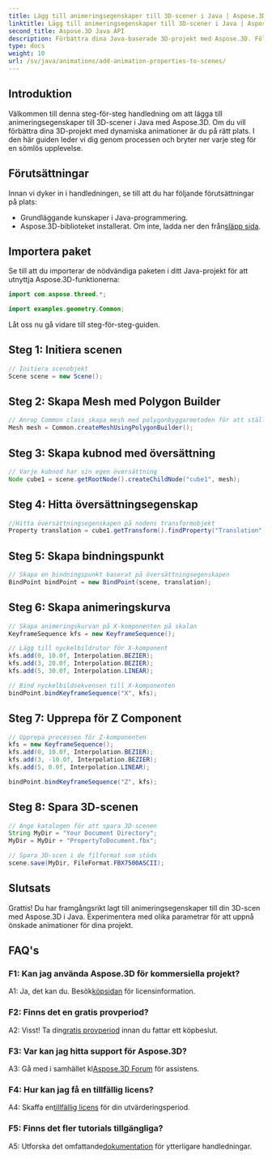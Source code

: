 ```yaml
---
title: Lägg till animeringsegenskaper till 3D-scener i Java | Aspose.3D Tutorial
linktitle: Lägg till animeringsegenskaper till 3D-scener i Java | Aspose.3D Tutorial
second_title: Aspose.3D Java API
description: Förbättra dina Java-baserade 3D-projekt med Aspose.3D. Följ vår handledning för att lägga till animeringsegenskaper sömlöst.
type: docs
weight: 10
url: /sv/java/animations/add-animation-properties-to-scenes/
---
```

## Introduktion

Välkommen till denna steg-för-steg handledning om att lägga till animeringsegenskaper till 3D-scener i Java med Aspose.3D. Om du vill förbättra dina 3D-projekt med dynamiska animationer är du på rätt plats. I den här guiden leder vi dig genom processen och bryter ner varje steg för en sömlös upplevelse.

## Förutsättningar

Innan vi dyker in i handledningen, se till att du har följande förutsättningar på plats:

- Grundläggande kunskaper i Java-programmering.
-  Aspose.3D-biblioteket installerat. Om inte, ladda ner den från[släpp sida](https://releases.aspose.com/3d/java/).

## Importera paket

Se till att du importerar de nödvändiga paketen i ditt Java-projekt för att utnyttja Aspose.3D-funktionerna:

```java
import com.aspose.threed.*;

import examples.geometry.Common;
```

Låt oss nu gå vidare till steg-för-steg-guiden.

## Steg 1: Initiera scenen

```java
// Initiera scenobjekt
Scene scene = new Scene();
```

## Steg 2: Skapa Mesh med Polygon Builder

```java
// Anrop Common class skapa mesh med polygonbyggarmetoden för att ställa in mesh-instans
Mesh mesh = Common.createMeshUsingPolygonBuilder();
```

## Steg 3: Skapa kubnod med översättning

```java
// Varje kubnod har sin egen översättning
Node cube1 = scene.getRootNode().createChildNode("cube1", mesh);
```

## Steg 4: Hitta översättningsegenskap

```java
//Hitta översättningsegenskapen på nodens transformobjekt
Property translation = cube1.getTransform().findProperty("Translation");
```

## Steg 5: Skapa bindningspunkt

```java
// Skapa en bindningspunkt baserat på översättningsegenskapen
BindPoint bindPoint = new BindPoint(scene, translation);
```

## Steg 6: Skapa animeringskurva

```java
// Skapa animeringskurvan på X-komponenten på skalan
KeyframeSequence kfs = new KeyframeSequence();

// Lägg till nyckelbildrutor för X-komponent
kfs.add(0, 10.0f, Interpolation.BEZIER);
kfs.add(3, 20.0f, Interpolation.BEZIER);
kfs.add(5, 30.0f, Interpolation.LINEAR);

// Bind nyckelbildsekvensen till X-komponenten
bindPoint.bindKeyframeSequence("X", kfs);
```

## Steg 7: Upprepa för Z Component

```java
// Upprepa processen för Z-komponenten
kfs = new KeyframeSequence();
kfs.add(0, 10.0f, Interpolation.BEZIER);
kfs.add(3, -10.0f, Interpolation.BEZIER);
kfs.add(5, 0.0f, Interpolation.LINEAR);

bindPoint.bindKeyframeSequence("Z", kfs);
```

## Steg 8: Spara 3D-scenen

```java
// Ange katalogen för att spara 3D-scenen
String MyDir = "Your Document Directory";
MyDir = MyDir + "PropertyToDocument.fbx";

// Spara 3D-scen i de filformat som stöds
scene.save(MyDir, FileFormat.FBX7500ASCII);
```

## Slutsats

Grattis! Du har framgångsrikt lagt till animeringsegenskaper till din 3D-scen med Aspose.3D i Java. Experimentera med olika parametrar för att uppnå önskade animationer för dina projekt.

## FAQ's

### F1: Kan jag använda Aspose.3D för kommersiella projekt?

 A1: Ja, det kan du. Besök[köpsidan](https://purchase.aspose.com/buy) för licensinformation.

### F2: Finns det en gratis provperiod?

 A2: Visst! Ta din[gratis provperiod](https://releases.aspose.com/) innan du fattar ett köpbeslut.

### F3: Var kan jag hitta support för Aspose.3D?

A3: Gå med i samhället kl[Aspose.3D Forum](https://forum.aspose.com/c/3d/18) för assistens.

### F4: Hur kan jag få en tillfällig licens?

 A4: Skaffa en[tillfällig licens](https://purchase.aspose.com/temporary-license/) för din utvärderingsperiod.

### F5: Finns det fler tutorials tillgängliga?

 A5: Utforska det omfattande[dokumentation](https://reference.aspose.com/3d/java/) för ytterligare handledningar.